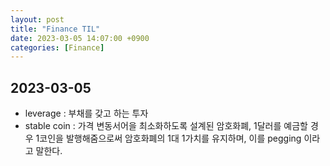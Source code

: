 ```yaml
---
layout: post
title: "Finance TIL"
date: 2023-03-05 14:07:00 +0900
categories: [Finance]
---
```


## 2023-03-05
- leverage : 부채를 갖고 하는 투자
- stable coin : 가격 변동서어을 최소화하도록 설계된 암호화폐, 1달러를 예금할 경우 1코인을 발행해줌으로써 암호화폐의 1대 1가치를 유지하며, 이를 pegging 이라고 말한다.
